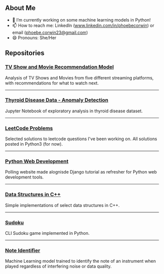 ## About Me

<!--
**pcorwin/pcorwin** is a ✨ _special_ ✨ repository because its `README.md` (this file) appears on your GitHub profile.

Here are some ideas to get you started:
-->

- 🔭 I’m currently working on some machine learning models in Python!
- 📫 How to reach me: LinkedIn (www.linkedin.com/in/phoebecorwin) or email (phoebe.corwin23@gmail.com)
- 😄 Pronouns: She/Her

## Repositories

### [TV Show and Movie Recommendation Model](https://github.com/pcorwin/ThyroidDiseaseAnalysis)

Analysis of TV Shows and Movies from five different streaming platforms, with recommendations for what to watch next.

***

### [Thyroid Disease Data - Anomaly Detection](https://github.com/pcorwin/ThyroidDiseaseAnalysis)

Jupyter Notebook of exploratory analysis in thyroid disease dataset.

***

### [LeetCode Problems](https://github.com/pcorwin/LeetcodeSolutions-Python)

Selected solutions to leetcode questions I've been working on. All solutions posted in Python3 (for now).

***

### [Python Web Development](https://github.com/pcorwin/Django-Basics)

Polling website made alognisde Django tutorial as refresher for Python web development tools.

***

### [Data Structures in C++](https://github.com/pcorwin/Data-Structures-CPP)

Simple implementations of select data structures in C++.

***

### [Sudoku](https://github.com/pcorwin/Sudoku)

CLI Sudoku game implemented in Python.

***

### [Note Identifier](https://github.com/pcorwin/Pitch-Identifier)

Machine Learning model trained to identify the note of an instrument when played regardless of interfering noise or data quality.

